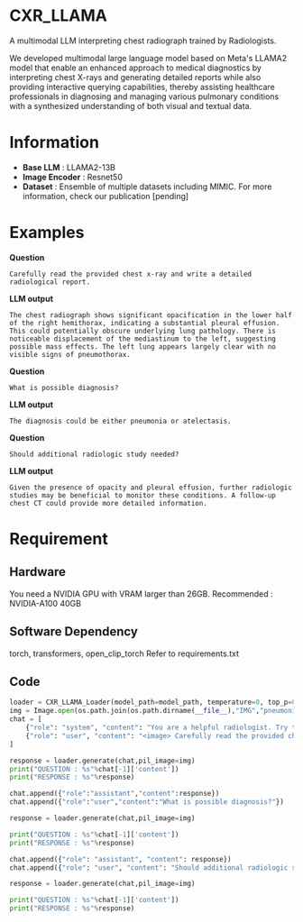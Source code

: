 # CXR_LLAMA
A multimodal LLM interpreting chest radiograph trained by Radiologists.

We developed multimodal large language model based on Meta's LLAMA2 model that enable an enhanced approach to medical diagnostics by interpreting chest X-rays and generating detailed reports while also providing interactive querying capabilities, thereby assisting healthcare professionals in diagnosing and managing various pulmonary conditions with a synthesized understanding of both visual and textual data.

# Information
* **Base LLM** : LLAMA2-13B
* **Image Encoder** : Resnet50
* **Dataset** : Ensemble of multiple datasets including MIMIC. For more information, check our publication [pending]



# Examples
**Question**

    Carefully read the provided chest x-ray and write a detailed radiological report.

**LLM output**

    The chest radiograph shows significant opacification in the lower half of the right hemithorax, indicating a substantial pleural effusion. This could potentially obscure underlying lung pathology. There is noticeable displacement of the mediastinum to the left, suggesting possible mass effects. The left lung appears largely clear with no visible signs of pneumothorax.

**Question**

    What is possible diagnosis?

**LLM output**

    The diagnosis could be either pneumonia or atelectasis. 

**Question**

    Should additional radiologic study needed?

**LLM output**

    Given the presence of opacity and pleural effusion, further radiologic studies may be beneficial to monitor these conditions. A follow-up chest CT could provide more detailed information. 


# Requirement
## Hardware
You need a NVIDIA GPU with VRAM larger than 26GB. 
Recommended : NVIDIA-A100 40GB

## Software Dependency
torch, transformers, open_clip_torch
Refer to requirements.txt

## Code
```python
loader = CXR_LLAMA_Loader(model_path=model_path, temperature=0, top_p=0.7)
img = Image.open(os.path.join(os.path.dirname(__file__),"IMG","pneumonia.jpg"))
chat = [
    {"role": "system", "content": "You are a helpful radiologist. Try to interpret chest x ray image and answer to the question that user provides."},
    {"role": "user", "content": "<image> Carefully read the provided chest x-ray and write a detailed radiological report."}
]

response = loader.generate(chat,pil_image=img)
print("QUESTION : %s"%chat[-1]['content'])
print("RESPONSE : %s"%response)

chat.append({"role":"assistant","content":response})
chat.append({"role":"user","content":"What is possible diagnosis?"})

response = loader.generate(chat,pil_image=img)

print("QUESTION : %s"%chat[-1]['content'])
print("RESPONSE : %s"%response)

chat.append({"role": "assistant", "content": response})
chat.append({"role": "user", "content": "Should additional radiologic study needed?"})

response = loader.generate(chat,pil_image=img)

print("QUESTION : %s"%chat[-1]['content'])
print("RESPONSE : %s"%response)
```




